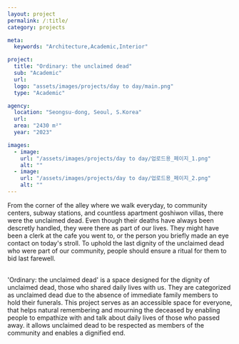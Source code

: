 ```yaml
---
layout: project
permalink: /:title/
category: projects

meta:
  keywords: "Architecture,Academic,Interior"

project:
  title: "Ordinary: the unclaimed dead"
  sub: "Academic"
  url: 
  logo: "assets/images/projects/day to day/main.png"
  type: "Academic"

agency:
  location: "Seongsu-dong, Seoul, S.Korea"
  url: 
  area: "2430 m²"
  year: "2023"

images:
  - image:
    url: "/assets/images/projects/day to day/업로드용_페이지_1.png"
    alt: ""
  - image:
    url: "/assets/images/projects/day to day/업로드용_페이지_2.png"
    alt: ""
---
```


<p>From the corner of the alley where we walk everyday, to community centers, subway stations, and countless apartment goshiwon villas, there were the unclaimed dead. Even though their deaths have always been descretly handled, they were there as part of our lives. They might have been a clerk at the cafe you went to, or the person you briefly made an eye contact on today's stroll. To uphold the last dignity of the unclaimed dead who were part of our community, people should ensure a ritual for them to bid last farewell.</p>
<br>'Ordinary: the unclaimed dead' is a space designed for the dignity of unclaimed dead, those who shared daily lives with us. They are categorized as unclaimed dead due to the absence of immediate family members to hold their funerals. This project serves as an accessible space for everyone, that helps natural remembering and mourning the deceased by enabling people to empathize with and talk about daily lives of those who passed away. it allows unclaimed dead to be respected as members of the community and enables a dignified end. 
<br>
<br>
<br>
<br>
<br>
<br>
